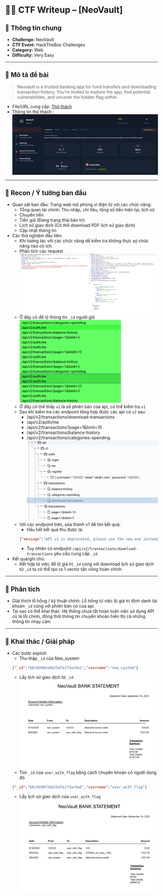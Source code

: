 # 🏴‍☠️ CTF Writeup – [NeoVault]

## 📌 Thông tin chung
- **Challenge:** NeoVault 
- **CTF Event:** HackTheBox Challenges  
- **Category:** Web 
- **Difficulty:** Very Easy 

---

## 📜 Mô tả đề bài
> Neovault is a trusted banking app for fund transfers and downloading transaction history. You're invited to explore the app, find potential vulnerabilities, and uncover the hidden flag within.
- File/URL cung cấp: [Thử thách](https://app.hackthebox.com/challenges/NeoVault) 
- Thông tin thử thách : ![alt text](image.png)

---

## 🔎 Recon / Ý tưởng ban đầu
- Quan sát ban đầu: Trang web mô phỏng ví điện tử với các chức năng:
    - Tổng quan tài chính: Thu nhập, chi tiêu, tổng số tiền hiện tại, lịch sử 
    - Chuyển tiền
    - Tiền gửi (Đang trạng thái bảo trì)
    - Lịch sử giao dịch (Có thể download PDF lịch sử giao dịch)
    - Cập nhật thông tin
- Các thử nghiệm đầu tiên:  
    - Khi tương tác với các chức năng dễ kiểm tra không thực sự chức năng nào có ích.
    - Phân tích các request 
    ![alt text](image-1.png)
    - Ở đây có để lộ thông tin `_id` người gửi 
    ![alt text](image-3.png)
    - Ở đây có thể thấy `v2` là số phiên bản của api, có thể kiểm tra `v1`
    - Sau khi kiểm tra các endpoint tổng hợp được các api có `v2` sau:
        - /api/v2/transactions/download-transactions
        - /api/v2/auth/me
        - /api/v2/transactions?page=1&limit=10
        - /api/v2/transactions/balance-history
        - /api/v2/transactions/categories-spending
    ![alt text](image-5.png)
    - Với các endpoint trên, sửa thành v1 để tìm kết quả:
        - Hầu hết kết quả thu được là: 
        ```json
        {"message":"API v1 is deprecated, please use the new one instead"}
        ```
        - Tuy nhiên có endpoint `/api/v2/transactions/download-transactions` yêu cầu cung cấp `_id`
- Kết quả/ghi chú:  
    - Kết hợp từ việc để lộ giá trị `_id` cùng với download lịch sử giao dịch từ `_id` ta có thể tạo ra 1 vector tấn công hoàn chỉnh
---

## 🧩 Phân tích
- Giải thích lỗ hổng / kỹ thuật chính: Lỗ hổng từ việc lộ giá trị định danh tài khoản `_id` cùng với phiên bản cũ của api. 
- Tại sao có thể khai thác: Hệ thống chưa tắt hoàn toàn việc sử dụng API cũ là lỗi chính, đông thời thông tin chuyển khoản hiển thị cả những thông tin nhạy cảm

---

## 🚀 Khai thác / Giải pháp
- Các bước exploit:  
    - Thu thập `_id` của Neo_system
    ```json
    {"_id":"68c9599e16b254fe173ac9a1","username":"neo_system"}
    ```
    - Lấy lịch sử giao dịch từ `_id`
    ![alt text](image-6.png)
    - Tìm `_id` của `user_with_flag` bằng cách chuyển khoản có người dùng đó
    ```json
    {"_id":"68c9599f16b254fe173ac9a6","username":"user_with_flag"}
    ```
    - Lấy lịch sử giao dịch của `user_with_flag`
    ![alt text](image-7.png)
